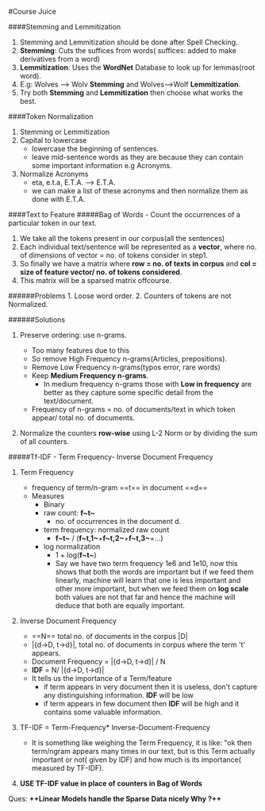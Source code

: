 #Course Juice

####Stemming and Lemmitization
1. Stemming and Lemmitization should be done after Spell Checking.
2. **Stemming**: Cuts the suffices from words( suffices: added to make derivatives from a word)
3. **Lemmitization**: Uses the **WordNet** Database to look up for lemmas(root word).
4. E.g: Wolves --> Wolv  **Stemming** and Wolves-->Wolf **Lemmitization**.
5. Try both **Stemming** and **Lemmitization** then choose what works the best.

####Token Normalization
1. Stemming or Lemmitization
2. Capital to lowercase
	- lowercase the beginning of sentences.
    - leave mid-sentence words as they are because they can contain some 		important information e.g Acronyms.
3. Normalize Acronyms
	- eta, e.t.a, E.T.A. --> E.T.A.
	- we can make a list of these acronyms and then normalize them as done 		with E.T.A.

####Text to Feature
#####Bag of Words
	- Count the occurrences of a particular token in our text.
1. We take all the tokens present in our corpus(all the sentences)
2. Each individual text/sentence will be represented as a **vector**,
	where no. of dimensions of vector = no. of tokens consider in step1.
3. So finally we have a matrix where **row = no. of texts in corpus** and **col = size of feature vector/ no. of tokens considered**.
4. This matrix will be a sparsed matrix offcourse.

 ######Problems
    1. Loose word order.
    2. Counters of tokens are not 		Normalized.

 ######Solutions
 1. Preserve ordering: use n-grams.
 	- Too many features due to this
 	- So remove High Frequency n-grams(Articles, prepositions).
 	- Remove Low Frequency n-grams(typos error, rare words)
 	- Keep **Medium Frequency n-grams**.
 		- In medium frequency n-grams those with **Low in frequency** are 		better as they capture some specific detail from the text/document.
	- Frequency of n-grams = no. of documents/text in which token appear/ 		total no. of documents.

 2. Normalize the counters **row-wise** using L-2 Norm or by dividing the 		sum of all counters.

#####Tf-IDF
	- Term Frequency- Inverse Document Frequency
1. Term Frequency
	- frequency of term/n-gram ==t== in document ==d==
	- Measures
		- Binary
		- raw count: **f~t~**
			- no. of occurrences in the document d.
		- term frequency: normalized raw count
			- **f~t~** / (**f~t,1~**+**f~t,2~**+**f~t,3~**+...)
		- log normalization
			- 1 + log(**f~t~**)
			- Say we have two term frequency 1e6 and 1e10, now this shows that both the words are important but if we feed them linearly, machine will learn that one is less important and other more important, but when we feed them on **log scale** both values are not that far and hence the machine will deduce that both are equally important.
2. Inverse Document Frequency
	- ==N== total no. of documents in the corpus |D|
	- |{d->D, t->d}|, total no. of documents in corpus where the term 't' appears.
	- Document Frequency = |{d->D, t->d}| / N
	- **IDF** = N/ |{d->D, t->d}|
	- It tells us the importance of a Term/feature
		- if term appears in very document then it is useless, don't capture any distinguishing information. **IDF** will be low
		- if term appears in few document then **IDF** will be high and it contains some valuable information.

3. TF-IDF = Term-Frequency* Inverse-Document-Frequency
	- It is something like weighing the Term Frequency, it is like: "ok then term/ngram appears many times in our text, but is this Term actually important or not( given by IDF) and how much is its importance( measured by TF-IDF).

4. **USE TF-IDF value in place of counters in Bag of Words**

Ques: **++Linear Models handle the Sparse Data nicely Why ?++**


